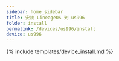 ```yaml
---
sidebar: home_sidebar
title: 安装 LineageOS 到 us996
folder: install
permalink: /devices/us996/install
device: us996
---
```

{% include templates/device_install.md %}
